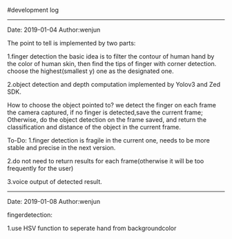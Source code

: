 #development log



----
Date: 2019-01-04
Author:wenjun

The point to tell is implemented by two parts:

1.finger detection
the basic idea is to filter the contour of human hand by the color of human skin,
then find the tips of finger with corner detection.
choose the highest(smallest y) one as the designated one.

2.object detection and depth computation
implemented by Yolov3 and Zed SDK.


How to choose the object pointed to?
we detect the finger on each frame the camera captured, if no finger is detected,save the current frame;
Otherwise, do the object detection on the frame saved, and return the classification and distance of the 
object in the current frame.


To-Do:
1.finger detection is fragile in the current one, needs to be more stable and precise in the next version.

2.do not need to return results for each frame(otherwise it will be too frequently for the user)

3.voice output of detected result.

----
Date: 2019-01-08
Author:wenjun

fingerdetection:

1.use HSV function to seperate hand from backgroundcolor


